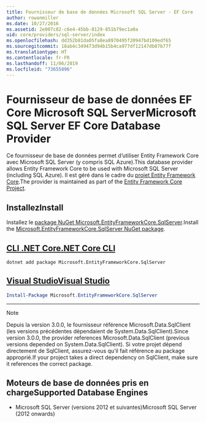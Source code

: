 ```yaml
---
title: Fournisseur de base de données Microsoft SQL Server - EF Core
author: rowanmiller
ms.date: 10/27/2016
ms.assetid: 2e007c82-c6e4-45bb-8129-851b79ec1a0a
uid: core/providers/sql-server/index
ms.openlocfilehash: dd352b81da05fa8ea8970495f20947bd109edf65
ms.sourcegitcommit: 18ab4c349473d94b15b4ca977df12147db07b77f
ms.translationtype: HT
ms.contentlocale: fr-FR
ms.lasthandoff: 11/06/2019
ms.locfileid: "73655896"
---
```

# <a name="microsoft-sql-server-ef-core-database-provider"></a><span data-ttu-id="32840-102">Fournisseur de base de données EF Core Microsoft SQL Server</span><span class="sxs-lookup"><span data-stu-id="32840-102">Microsoft SQL Server EF Core Database Provider</span></span>

<span data-ttu-id="32840-103">Ce fournisseur de base de données permet d’utiliser Entity Framework Core avec Microsoft SQL Server (y compris SQL Azure).</span><span class="sxs-lookup"><span data-stu-id="32840-103">This database provider allows Entity Framework Core to be used with Microsoft SQL Server (including SQL Azure).</span></span> <span data-ttu-id="32840-104">Il est géré dans le cadre du [projet Entity Framework Core](https://github.com/aspnet/EntityFrameworkCore).</span><span class="sxs-lookup"><span data-stu-id="32840-104">The provider is maintained as part of the [Entity Framework Core Project](https://github.com/aspnet/EntityFrameworkCore).</span></span>

## <a name="install"></a><span data-ttu-id="32840-105">Installez</span><span class="sxs-lookup"><span data-stu-id="32840-105">Install</span></span>

<span data-ttu-id="32840-106">Installez le [package NuGet Microsoft.EntityFrameworkCore.SqlServer](https://www.nuget.org/packages/Microsoft.EntityFrameworkCore.SqlServer/).</span><span class="sxs-lookup"><span data-stu-id="32840-106">Install the [Microsoft.EntityFrameworkCore.SqlServer NuGet package](https://www.nuget.org/packages/Microsoft.EntityFrameworkCore.SqlServer/).</span></span>

## <a name="net-core-clitabdotnet-core-cli"></a>[<span data-ttu-id="32840-107">CLI .NET Core</span><span class="sxs-lookup"><span data-stu-id="32840-107">.NET Core CLI</span></span>](#tab/dotnet-core-cli)

``` console
dotnet add package Microsoft.EntityFrameworkCore.SqlServer
```

## <a name="visual-studiotabvs"></a>[<span data-ttu-id="32840-108">Visual Studio</span><span class="sxs-lookup"><span data-stu-id="32840-108">Visual Studio</span></span>](#tab/vs)

``` powershell
Install-Package Microsoft.EntityFrameworkCore.SqlServer
```

***

> [!NOTE]
> <span data-ttu-id="32840-109">Depuis la version 3.0.0, le fournisseur référence Microsoft.Data.SqlClient (les versions précédentes dépendaient de System.Data.SqlClient).</span><span class="sxs-lookup"><span data-stu-id="32840-109">Since version 3.0.0, the provider references Microsoft.Data.SqlClient (previous versions depended on System.Data.SqlClient).</span></span> <span data-ttu-id="32840-110">Si votre projet dépend directement de SqlClient, assurez-vous qu’il fait référence au package approprié.</span><span class="sxs-lookup"><span data-stu-id="32840-110">If your project takes a direct dependency on SqlClient, make sure it references the correct package.</span></span>

## <a name="supported-database-engines"></a><span data-ttu-id="32840-111">Moteurs de base de données pris en charge</span><span class="sxs-lookup"><span data-stu-id="32840-111">Supported Database Engines</span></span>

* <span data-ttu-id="32840-112">Microsoft SQL Server (versions 2012 et suivantes)</span><span class="sxs-lookup"><span data-stu-id="32840-112">Microsoft SQL Server (2012 onwards)</span></span>
